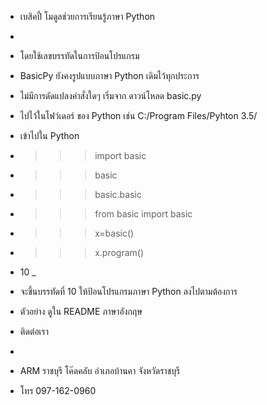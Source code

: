 - เบสิคปี้ โมดูลช่วยการเรียนรู้ภาษา Python
-
- โดยใช้เลขบรรทัดในการป้อนโปรแกรม
- BasicPy ยังคงรูปแบบภาษา Python เดิมไว้ทุกประการ
- ไม่มีการดัดแปลงคำสั่งใดๆ เริ่มจาก ดาวน์โหลด basic.py
- ไปไว้ในโฟว์เดอร์ ของ Python เช่น C:/Program Files/Pyhton 3.5/
- เข้าไปใน Python
- >>>import basic
- >>>basic
- >>>basic.basic
- >>>from basic import basic
- >>>x=basic()
- >>>x.program()
- 10 _
- จะขึ้นบรรทัดที่ 10 ให้ป้อนโปรแกรมภาษา Python ลงไปตามต้องการ
- ตัวอย่าง ดูใน README ภาษาอังกฤษ

- ติดต่อเรา
-
- ARM ราชบุรี โค๊ดคลับ อำเภอบ้านคา จังหวัดราชบุรี
- โทร 097-162-0960
